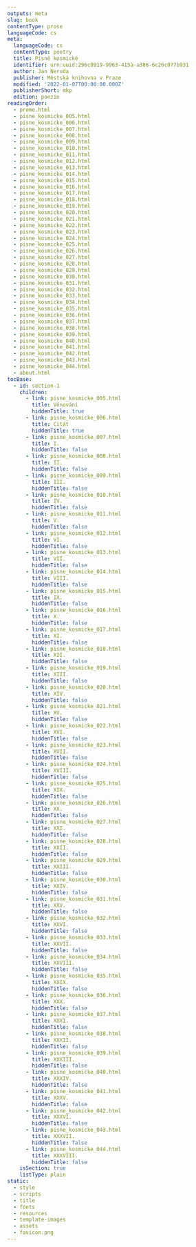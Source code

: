 ```yaml
---
outputs: meta
slug: book
contentType: prose
languageCode: cs
meta:
  languageCode: cs
  contentType: poetry
  title: Písně kosmické
  identifier: urn:uuid:296c0919-9963-415a-a386-6c26c077b931
  author: Jan Neruda
  publisher: Městská knihovna v Praze
  modified: '2022-01-07T00:00:00.000Z'
  publisherShort: mkp
  edition: poezie
readingOrder:
  - promo.html
  - pisne_kosmicke_005.html
  - pisne_kosmicke_006.html
  - pisne_kosmicke_007.html
  - pisne_kosmicke_008.html
  - pisne_kosmicke_009.html
  - pisne_kosmicke_010.html
  - pisne_kosmicke_011.html
  - pisne_kosmicke_012.html
  - pisne_kosmicke_013.html
  - pisne_kosmicke_014.html
  - pisne_kosmicke_015.html
  - pisne_kosmicke_016.html
  - pisne_kosmicke_017.html
  - pisne_kosmicke_018.html
  - pisne_kosmicke_019.html
  - pisne_kosmicke_020.html
  - pisne_kosmicke_021.html
  - pisne_kosmicke_022.html
  - pisne_kosmicke_023.html
  - pisne_kosmicke_024.html
  - pisne_kosmicke_025.html
  - pisne_kosmicke_026.html
  - pisne_kosmicke_027.html
  - pisne_kosmicke_028.html
  - pisne_kosmicke_029.html
  - pisne_kosmicke_030.html
  - pisne_kosmicke_031.html
  - pisne_kosmicke_032.html
  - pisne_kosmicke_033.html
  - pisne_kosmicke_034.html
  - pisne_kosmicke_035.html
  - pisne_kosmicke_036.html
  - pisne_kosmicke_037.html
  - pisne_kosmicke_038.html
  - pisne_kosmicke_039.html
  - pisne_kosmicke_040.html
  - pisne_kosmicke_041.html
  - pisne_kosmicke_042.html
  - pisne_kosmicke_043.html
  - pisne_kosmicke_044.html
  - about.html
tocBase:
  - id: section-1
    children:
      - link: pisne_kosmicke_005.html
        title: Věnování
        hiddenTitle: true
      - link: pisne_kosmicke_006.html
        title: Citát
        hiddenTitle: true
      - link: pisne_kosmicke_007.html
        title: I.
        hiddenTitle: false
      - link: pisne_kosmicke_008.html
        title: II.
        hiddenTitle: false
      - link: pisne_kosmicke_009.html
        title: III.
        hiddenTitle: false
      - link: pisne_kosmicke_010.html
        title: IV.
        hiddenTitle: false
      - link: pisne_kosmicke_011.html
        title: V.
        hiddenTitle: false
      - link: pisne_kosmicke_012.html
        title: VI.
        hiddenTitle: false
      - link: pisne_kosmicke_013.html
        title: VII.
        hiddenTitle: false
      - link: pisne_kosmicke_014.html
        title: VIII.
        hiddenTitle: false
      - link: pisne_kosmicke_015.html
        title: IX.
        hiddenTitle: false
      - link: pisne_kosmicke_016.html
        title: X.
        hiddenTitle: false
      - link: pisne_kosmicke_017.html
        title: XI.
        hiddenTitle: false
      - link: pisne_kosmicke_018.html
        title: XII.
        hiddenTitle: false
      - link: pisne_kosmicke_019.html
        title: XIII.
        hiddenTitle: false
      - link: pisne_kosmicke_020.html
        title: XIV.
        hiddenTitle: false
      - link: pisne_kosmicke_021.html
        title: XV.
        hiddenTitle: false
      - link: pisne_kosmicke_022.html
        title: XVI.
        hiddenTitle: false
      - link: pisne_kosmicke_023.html
        title: XVII.
        hiddenTitle: false
      - link: pisne_kosmicke_024.html
        title: XVIII.
        hiddenTitle: false
      - link: pisne_kosmicke_025.html
        title: XIX.
        hiddenTitle: false
      - link: pisne_kosmicke_026.html
        title: XX.
        hiddenTitle: false
      - link: pisne_kosmicke_027.html
        title: XXI.
        hiddenTitle: false
      - link: pisne_kosmicke_028.html
        title: XXII.
        hiddenTitle: false
      - link: pisne_kosmicke_029.html
        title: XXIII.
        hiddenTitle: false
      - link: pisne_kosmicke_030.html
        title: XXIV.
        hiddenTitle: false
      - link: pisne_kosmicke_031.html
        title: XXV.
        hiddenTitle: false
      - link: pisne_kosmicke_032.html
        title: XXVI.
        hiddenTitle: false
      - link: pisne_kosmicke_033.html
        title: XXVII.
        hiddenTitle: false
      - link: pisne_kosmicke_034.html
        title: XXVIII.
        hiddenTitle: false
      - link: pisne_kosmicke_035.html
        title: XXIX.
        hiddenTitle: false
      - link: pisne_kosmicke_036.html
        title: XXX.
        hiddenTitle: false
      - link: pisne_kosmicke_037.html
        title: XXXI.
        hiddenTitle: false
      - link: pisne_kosmicke_038.html
        title: XXXII.
        hiddenTitle: false
      - link: pisne_kosmicke_039.html
        title: XXXIII.
        hiddenTitle: false
      - link: pisne_kosmicke_040.html
        title: XXXIV.
        hiddenTitle: false
      - link: pisne_kosmicke_041.html
        title: XXXV.
        hiddenTitle: false
      - link: pisne_kosmicke_042.html
        title: XXXVI.
        hiddenTitle: false
      - link: pisne_kosmicke_043.html
        title: XXXVII.
        hiddenTitle: false
      - link: pisne_kosmicke_044.html
        title: XXXVIII.
        hiddenTitle: false
    isSection: true
    listType: plain
static:
  - style
  - scripts
  - title
  - fonts
  - resources
  - template-images
  - assets
  - favicon.png
---
```

